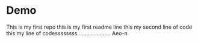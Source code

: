 # Demo
This is my first repo
this is my first readme line
this my second line of code
this my line of codessssssss......................
Aeo-n
